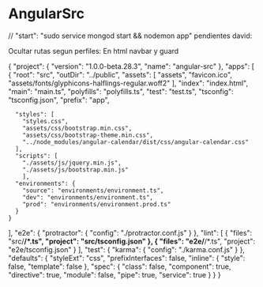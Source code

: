 # AngularSrc
//  "start": "sudo service mongod start && nodemon app"
pendientes david:

Ocultar rutas segun perfiles: En html navbar y guard

{
  "project": {
    "version": "1.0.0-beta.28.3",
    "name": "angular-src"
  },
  "apps": [
    {
      "root": "src",
      "outDir": "../public",
      "assets": [
        "assets",
        "favicon.ico",
        "assets/fonts/glyphicons-halflings-regular.woff2"
      ],
      "index": "index.html",
      "main": "main.ts",
      "polyfills": "polyfills.ts",
      "test": "test.ts",
      "tsconfig": "tsconfig.json",
      "prefix": "app",

      "styles": [
        "styles.css",
        "assets/css/bootstrap.min.css",
        "assets/css/bootstrap-theme.min.css",
        "../node_modules/angular-calendar/dist/css/angular-calendar.css"
      ],
      "scripts": [
        "./assets/js/jquery.min.js",
        "./assets/js/bootstrap.min.js"
        ],
      "environments": {
        "source": "environments/environment.ts",
        "dev": "environments/environment.ts",
        "prod": "environments/environment.prod.ts"
      }
    }
  ],
  "e2e": {
    "protractor": {
      "config": "./protractor.conf.js"
    }
  },
  "lint": [
    {
      "files": "src/**/*.ts",
      "project": "src/tsconfig.json"
    },
    {
      "files": "e2e/**/*.ts",
      "project": "e2e/tsconfig.json"
    }
  ],
  "test": {
    "karma": {
      "config": "./karma.conf.js"
    }
  },
  "defaults": {
    "styleExt": "css",
    "prefixInterfaces": false,
    "inline": {
      "style": false,
      "template": false
    },
    "spec": {
      "class": false,
      "component": true,
      "directive": true,
      "module": false,
      "pipe": true,
      "service": true
    }
  }
}